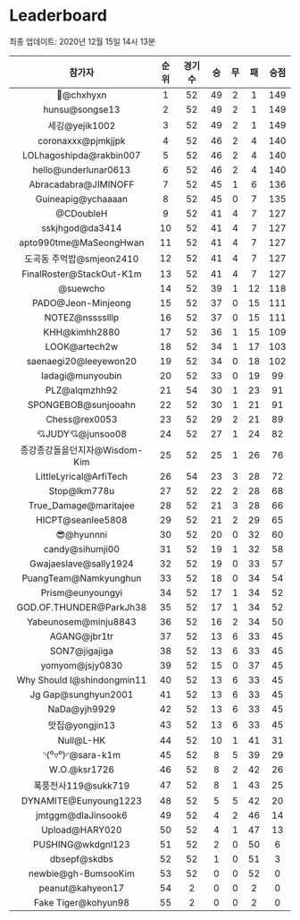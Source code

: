 # Leaderboard
최종 업데이트: 2020년 12월 15일 14시 13분




| 참가자 | 순위 | 경기수 | 승 | 무 | 패 | 승점 |
|:---:|:---:|:---:|:---:|:---:|:---:|:---:|
| 👑@chxhyxn | 1 | 52 | 49 | 2 | 1 | 149 |
| hunsu@songse13 | 2 | 52 | 49 | 2 | 1 | 149 |
| 세깅@yejik1002 | 3 | 52 | 49 | 2 | 1 | 149 |
| coronaxxx@pjmkjjpk | 4 | 52 | 46 | 2 | 4 | 140 |
| LOLhagoshipda@rakbin007 | 5 | 52 | 46 | 2 | 4 | 140 |
| hello@underlunar0613 | 6 | 52 | 46 | 2 | 4 | 140 |
| Abracadabra@JIMINOFF | 7 | 52 | 45 | 1 | 6 | 136 |
| Guineapig@ychaaaan | 8 | 52 | 45 | 0 | 7 | 135 |
| @CDoubleH | 9 | 52 | 41 | 4 | 7 | 127 |
| sskjhgod@da3414 | 10 | 52 | 41 | 4 | 7 | 127 |
| apto990tme@MaSeongHwan | 11 | 52 | 41 | 4 | 7 | 127 |
| 도곡동 주먹밥@smjeon2410 | 12 | 52 | 41 | 4 | 7 | 127 |
| FinalRoster@StackOut-K1m | 13 | 52 | 41 | 4 | 7 | 127 |
| @suewcho | 14 | 52 | 39 | 1 | 12 | 118 |
| PADO@Jeon-Minjeong | 15 | 52 | 37 | 0 | 15 | 111 |
| NOTEZ@nsssslllp | 16 | 52 | 37 | 0 | 15 | 111 |
| KHH@kimhh2880 | 17 | 52 | 36 | 1 | 15 | 109 |
| LOOK@artech2w | 18 | 52 | 34 | 1 | 17 | 103 |
| saenaegi20@leeyewon20 | 19 | 52 | 34 | 0 | 18 | 102 |
| ladagi@munyoubin | 20 | 52 | 33 | 0 | 19 | 99 |
| PLZ@alqmzhh92 | 21 | 54 | 30 | 1 | 23 | 91 |
| SPONGEBOB@sunjooahn | 22 | 52 | 30 | 1 | 21 | 91 |
| Chess@rex0053 | 23 | 52 | 29 | 2 | 21 | 89 |
| 💘JUDY💘@junsoo08 | 24 | 52 | 27 | 1 | 24 | 82 |
| 종강종강돌을던지자@Wisdom-Kim | 25 | 52 | 25 | 1 | 26 | 76 |
| LittleLyrical@ArfiTech | 26 | 54 | 23 | 3 | 28 | 72 |
| Stop@lkm778u | 27 | 52 | 22 | 2 | 28 | 68 |
| True_Damage@maritajee | 28 | 52 | 21 | 3 | 28 | 66 |
| HICPT@seanlee5808 | 29 | 52 | 21 | 2 | 29 | 65 |
| 😎@hyunnni | 30 | 52 | 20 | 0 | 32 | 60 |
| candy@sihumji00 | 31 | 52 | 19 | 1 | 32 | 58 |
| Gwajaeslave@sally1924 | 32 | 52 | 19 | 0 | 33 | 57 |
| PuangTeam@Namkyunghun | 33 | 52 | 18 | 0 | 34 | 54 |
| Prism@eunyoungyi | 34 | 52 | 17 | 1 | 34 | 52 |
| GOD.OF.THUNDER@ParkJh38 | 35 | 52 | 17 | 1 | 34 | 52 |
| Yabeunosem@minju8843 | 36 | 52 | 16 | 2 | 34 | 50 |
| AGANG@jbr1tr | 37 | 52 | 13 | 6 | 33 | 45 |
| SON7@jigajiga | 38 | 52 | 13 | 6 | 33 | 45 |
| yomyom@jsjy0830 | 39 | 52 | 15 | 0 | 37 | 45 |
| Why Should I@shindongmin11 | 40 | 52 | 13 | 6 | 33 | 45 |
| Jg Gap@sunghyun2001 | 41 | 52 | 13 | 6 | 33 | 45 |
| NaDa@yjh9929 | 42 | 52 | 13 | 6 | 33 | 45 |
| 맛집@yongjin13 | 43 | 52 | 13 | 6 | 33 | 45 |
| Null@L-HK | 44 | 52 | 10 | 1 | 41 | 31 |
| ◝(⁰▿⁰)◜@sara-k1m | 45 | 52 | 8 | 5 | 39 | 29 |
| W.O.@ksr1726 | 46 | 52 | 8 | 2 | 42 | 26 |
| 폭풍전사119@sukk719 | 47 | 52 | 8 | 1 | 43 | 25 |
| DYNAMITE@Eunyoung1223 | 48 | 52 | 5 | 5 | 42 | 20 |
| jmtggm@dlaJinsook6 | 49 | 52 | 4 | 2 | 46 | 14 |
| Upload@HARY020 | 50 | 52 | 4 | 1 | 47 | 13 |
| PUSHING@wkdgnl123 | 51 | 52 | 2 | 0 | 50 | 6 |
| dbsepf@skdbs | 52 | 52 | 1 | 0 | 51 | 3 |
| newbie@gh-BumsooKim | 53 | 52 | 0 | 0 | 52 | 0 |
| peanut@kahyeon17 | 54 | 2 | 0 | 0 | 2 | 0 |
| Fake Tiger@kohyun98 | 55 | 2 | 0 | 0 | 2 | 0 |